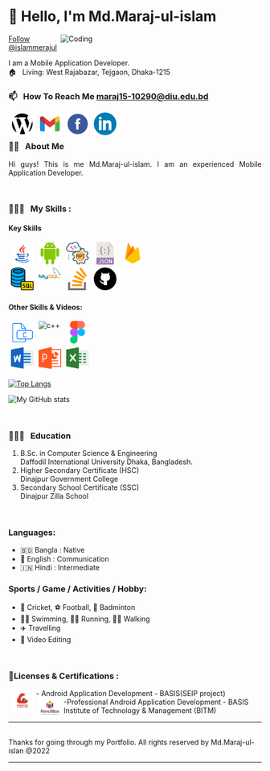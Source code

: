 <h1> 👋 Hello, I'm Md.Maraj-ul-islam </h1>
<img align="right" alt="Coding" width="400" src="https://cdn.dribbble.com/users/2646423/screenshots/5507196/computer.gif">



<!-- Place this tag where you want the button to render. -->
<a class="github-button" href="https://github.com/islammerajul" data-color-scheme="no-preference: light_high_contrast; light: dark; dark: dark_high_contrast;" data-size="large" data-show-count="true" aria-label="Follow @islammerajul on GitHub">Follow @islammerajul </a>

I am a Mobile Application Developer.  
🏠 &nbsp; Living: West Rajabazar, Tejgaon, Dhaka-1215 <br/>
### 📫 &nbsp;  How To Reach Me **maraj15-10290@diu.edu.bd**

<!-- Contact me section starts here  -->

[<img align="left" alt="website" title="website" width="45" hspace="5" src="./images/website.svg" />][website]
[<img align="left" alt="website" title="Gmail" width="45" hspace="5" src="./images/gmail.svg" />][gmail]

[<img align="left" alt="facebook" title="facebook" width="45" hspace="5" src="./images/facebook.svg" />][facebook]
[<img align="left" alt="linkedin" title="linkedin" width="45" hspace="5" src="./images/linkedin.svg" />][linkedin]
<br />
<br />

<!-- Contact me section ends here  -->

<!-- about-me section starts here  -->

### 👨‍🏫 &nbsp; About Me

<p align="justify">
Hi guys! This is me Md.Maraj-ul-islam. I am an experienced Mobile Application Developer.
</p>


<br />
<!-- about-me section ends here  -->

<!-- web related skills section starts here  -->

### 👨🏽‍💻 &nbsp; My Skills :

#### Key Skills
<img align="left" alt="Java" title="Java" width="45" hspace="5" src="./images/java.svg" />



<img align="left" alt="Android" title="Android" width="45" hspace="5" src="./images/android.svg" />


<img align="left" alt="API" title="API" width="45" hspace="5" src="./images/api.png" />

<img align="left" alt="json" title="json" width="45" hspace="5" src="./images/json.png" />

<img align="left" alt="Firebase" title="Firebase" width="45" hspace="5" src="./images/firebase.svg" />

<br />
<br />
<br />

<img align="left" alt="SQL" title="SQL" width="45" hspace="5" src="./images/sql.png" />


<img align="left" alt="mysql" title="mysql playlist" width="45" hspace="5" src="./images/mysql.svg" />

<img align="left" alt="Stack OverFlow" title="Stack OverFlow" width="45" hspace="5" src="./images/stack_overflow.png" />

<img align="left" alt="github" title="github playlist" width="45" hspace="5" src="./images/github.svg" />

<br />
<br />
<br />

<!-- web related skills section ends here  -->
<!-- other skills and my videos for computer science section starts here  -->

#### Other Skills & Videos:

<img align="left" alt="c" title="c " width="45" hspace="5" src="./images/c.svg" />
<img align="left" alt="c++" title="c++ " width="45" hspace="5" src="./images/c++.svg" />


<img align="left" alt="Figma" title="Figma" width="45" hspace="5" src="./images/figma.png" />


<br/>
<br/>
<br/>
<img align="left" alt="Word" title="Word" width="45" hspace="5" src="./images/word.png" />
<img align="left" alt="Powerpoint" title="Powerpoint" width="45" hspace="5" src="./images/powerpoint.png" />
<img align="left" alt="Excel" title="Excel" width="45" hspace="5" src="./images/excel.png" />

  <!-- other skills and my videos for computer science section ends here  -->

  <br/>
  <br/>
  <br/>

<!-- github stats starts here  -->

[![Top Langs](https://github-readme-stats.vercel.app/api/top-langs/?username=islammerajul)](https://github.com/anuraghazra/github-readme-stats)

<!-- [![My GitHub stats](https://github-readme-stats.vercel.app/api?username=islammerajul)](https://github.com/anuraghazra/github-readme-stats) -->

![My GitHub stats](https://github-readme-stats.vercel.app/api?username=islammerajul&show_icons=true)

<br/>

<!-- github stats ends here  -->

<!-- education section starts here  -->

### 👨🏻‍🎓 &nbsp; Education

1. B.Sc. in Computer Science & Engineering  
   Daffodil International University
     Dhaka, Bangladesh.
2. Higher Secondary Certificate (HSC)  
    Dinajpur Government College
3. Secondary School Certificate (SSC)  
    Dinajpur Zilla School
 

<br />

<!-- education section ends here  -->

<!-- my languages section starts here  -->

### Languages:

- 🇧🇩 Bangla : Native
- 🏴󠁧󠁢󠁥󠁮󠁧󠁿 English : Communication
- 🇮🇳 Hindi : Intermediate
  <br />

<!-- my languages section ends here  -->

<!-- my sports and game section starts here  -->

### Sports / Game / Activities / Hobby:

- 🏏 Cricket, ⚽ Football, 🏸 Badminton
- 🏊‍♂️ Swimming, 🏃‍♂️ Running, 🚶‍♂️ Walking
- ✈️ Travelling
- 🎥 Video Editing

<br />
<!-- my sports and games section ends here  -->

<!-- Honors & awards section starts here  -->

### 🏅Licenses & Certifications :

<img align="left" alt="Createive IT" title="FigCreateive ITma" width="45" hspace="5" src="./images/creative.png" />
- Android Application Development - BASIS(SEIP project)<br />
<img align="left" alt="BITM" title="BITM" width="45" hspace="5" src="./images/pencilbox.png" />
-Professional Android Application Development - BASIS Institute of Technology & Management (BITM)

---
<br />
Thanks for going through my Portfolio.
All rights reserved by Md.Maraj-ul-islan @2022

---

<!-- my achievement section ends here  -->

<!-- Links section starts here -->

[website]: https://sites.google.com/diu.edu.bd/mdmaraj-ul-islam
[gmail]: https://mail.google.com/mail/u/1/#inbox

[facebook]: https://www.facebook.com/mdmerajul.islam.3591267/
[linkedin]: https://www.linkedin.com/in/md-maraj-ul-islam-2070b0249/
[github]: https://github.com/islammerajul#--about-me



<!-- web related playlists ends here  -->

<!-- cse related playlists starts here  -->


<!-- cse related playlists ends here  -->

<!-- Links section ends here -->



